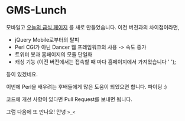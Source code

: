 GMS-Lunch
=========

모바일고 [오늘의 급식 페이지](http://gms.jubeat.kr) 를 새로 만들었습니다.
이전 버전과의 차이점이라면, 

 * jQuery Mobile로부터의 탈피
 * Perl CGI가 아닌 Dancer 웹 프레임워크의 사용 -> 속도 증가 
 * 트위터 봇과 홈페이지의 모듈 단일화
 * 캐싱 기능 (이전 버전에서는 접속할 때 마다 홈페이지에서 가져왔습니다 ' ');

등이 있겠네요.

이번에 Perl을 배우려는 후배들에게 많은 도움이 되었으면 합니다. 파이팅 :)

코드에 개선 사항이 있다면 Pull Request를 보내면 됩니다. 

그럼 다음에 또 만나요! 안녕 <code>>_<</code>

